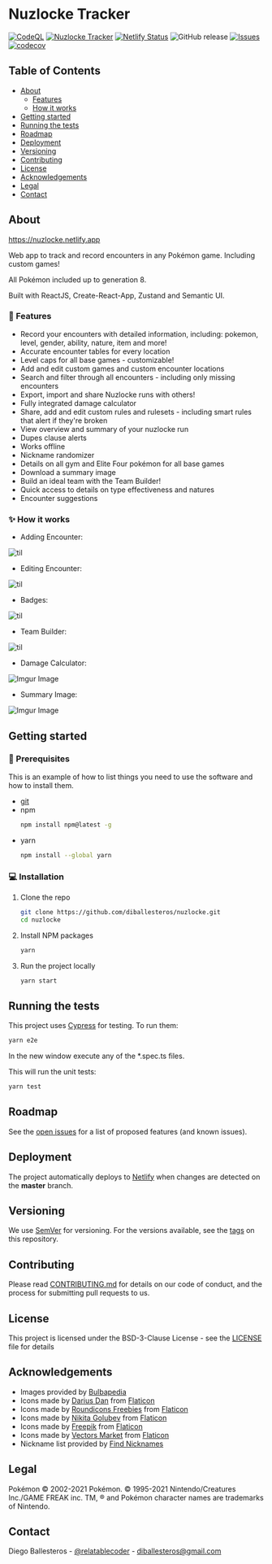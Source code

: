 # Nuzlocke Tracker

[![CodeQL](https://github.com/diballesteros/nuzlocke/actions/workflows/codeql-analysis.yml/badge.svg)](https://github.com/diballesteros/nuzlocke/actions/workflows/codeql-analysis.yml) [![Nuzlocke Tracker](https://img.shields.io/endpoint?url=https://dashboard.cypress.io/badge/simple/vrp6hz/master&style=flat&logo=cypress)](https://dashboard.cypress.io/projects/vrp6hz/runs) [![Netlify Status](https://api.netlify.com/api/v1/badges/1a2636a6-8db8-4386-8033-d280495aaf91/deploy-status)](https://app.netlify.com/sites/nuzlocke/deploys) ![GitHub release](https://img.shields.io/github/release/diballesteros/nuzlocke.svg?style=flat-square) [![Issues](https://img.shields.io/github/issues-raw/diballesteros/nuzlocke.svg?maxAge=25000)](https://github.com/diballesteros/nuzlocke/issues) [![codecov](https://codecov.io/gh/diballesteros/nuzlocke/branch/master/graph/badge.svg?token=SQPSF96J1S)](https://codecov.io/gh/diballesteros/nuzlocke)

## Table of Contents

- [About](#about)
  - [Features](#🚀-features)
  - [How it works](#✨-how-it-works)
- [Getting started](#getting-started)
- [Running the tests](#running-the-tests)
- [Roadmap](#roadmap)
- [Deployment](#deployment)
- [Versioning](#versioning)
- [Contributing](#contributing)
- [License](#license)
- [Acknowledgements](#acknowledgements)
- [Legal](#legal)
- [Contact](#contact)

## About

https://nuzlocke.netlify.app

Web app to track and record encounters in any Pokémon game. Including custom games!

All Pokémon included up to generation 8.

Built with ReactJS, Create-React-App, Zustand and Semantic UI.

### 🚀 Features

- Record your encounters with detailed information, including: pokemon, level, gender, ability, nature, item and more!
- Accurate encounter tables for every location
- Level caps for all base games - customizable!
- Add and edit custom games and custom encounter locations
- Search and filter through all encounters - including only missing encounters
- Export, import and share Nuzlocke runs with others!
- Fully integrated damage calculator
- Share, add and edit custom rules and rulesets - including smart rules that alert if they're broken
- View overview and summary of your nuzlocke run
- Dupes clause alerts
- Works offline
- Nickname randomizer
- Details on all gym and Elite Four pokémon for all base games
- Download a summary image
- Build an ideal team with the Team Builder!
- Quick access to details on type effectiveness and natures
- Encounter suggestions

### ✨ How it works

- Adding Encounter:

![til](https://media.giphy.com/media/FMh9lSkFUKElUYFMew/giphy.gif?cid=790b761168ce308166c7a32020f6daf149969e8cf84c65af&rid=giphy.gif&ct=g)

- Editing Encounter:

![til](https://media.giphy.com/media/fyq5z58gUVWO2U3aSY/giphy.gif?cid=790b7611d728375309bfe8d1e1573526a5fbf0c20669d975&rid=giphy.gif&ct=g)

- Badges:

![til](https://media.giphy.com/media/1hGkVwGIIuOFdCeWh4/giphy.gif)

- Team Builder:

![til](https://media.giphy.com/media/dPFBWj43BKMsSLjJSD/giphy.gif)

- Damage Calculator:

![Imgur Image](https://i.imgur.com/XpZfPhg.png)

- Summary Image:

![Imgur Image](https://imgur.com/y5uiriQ.jpg)

## Getting started

### 🔑 Prerequisites

This is an example of how to list things you need to use the software and how to install them.

- [git](https://github.com/git-guides/install-git#:~:text=To%20install%20Git%2C%20run%20the,installation%20by%20typing%3A%20git%20version%20.)
- npm
  ```sh
  npm install npm@latest -g
  ```
- yarn
  ```sh
  npm install --global yarn
  ```

### 💻 Installation

1. Clone the repo
   ```sh
   git clone https://github.com/diballesteros/nuzlocke.git
   cd nuzlocke
   ```
2. Install NPM packages
   ```sh
   yarn
   ```
3. Run the project locally
   ```bash
   yarn start
   ```

## Running the tests

This project uses [Cypress](https://www.cypress.io/) for testing. To run them:

```sh
yarn e2e
```

In the new window execute any of the \*.spec.ts files.

This will run the unit tests:

```bash
yarn test
```

## Roadmap

See the [open issues](https://github.com/diballesteros/nuzlocke/issues) for a list of proposed features (and known issues).

## Deployment

The project automatically deploys to [Netlify](https://www.netlify.com/) when changes are detected on the **master** branch.

## Versioning

We use [SemVer](https://semver.org/) for versioning. For the versions available, see the [tags](https://github.com/diballesteros/nuzlocke/releases) on this repository.

## Contributing

Please read [CONTRIBUTING.md](https://github.com/diballesteros/nuzlocke/blob/master/CONTRIBUTING.md) for details on our code of conduct, and the process for submitting pull requests to us.

## License

This project is licensed under the BSD-3-Clause License - see the [LICENSE](https://github.com/diballesteros/nuzlocke/blob/master/LICENSE) file for details

## Acknowledgements

- Images provided by [Bulbapedia](https://bulbapedia.bulbagarden.net/wiki/Main_Page)
- Icons made by [Darius Dan](http://www.dariusdan.com) from [Flaticon](https://www.flaticon.com/)
- Icons made by [Roundicons Freebies](http://www.roundicons.com) from [Flaticon](https://www.flaticon.com/)
- Icons made by [Nikita Golubev](https://www.flaticon.com/authors/nikita-golubev) from [Flaticon](https://www.flaticon.com/)
- Icons made by [Freepik](https://www.freepik.com) from [Flaticon](https://www.flaticon.com/)
- Icons made by [Vectors Market](https://www.flaticon.com/authors/vectors-market) from [Flaticon](https://www.flaticon.com/)
- Nickname list provided by [Find Nicknames](https://www.findnicknames.com/pokemon-nicknames/)

## Legal

Pokémon © 2002-2021 Pokémon. © 1995-2021 Nintendo/Creatures Inc./GAME FREAK inc. TM, ® and Pokémon character names are trademarks of Nintendo.

## Contact

Diego Ballesteros - [@relatablecoder](https://twitter.com/relatablecoder) - diballesteros@gmail.com
